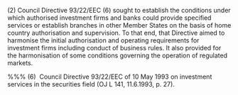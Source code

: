 (2) Council Directive 93/22/EEC (6) sought to establish the conditions under which authorised investment firms and banks could provide specified services or establish branches in other Member States on the basis of home country authorisation and supervision. To that end, that Directive aimed to harmonise the initial authorisation and operating requirements for investment firms including conduct of business rules. It also provided for the harmonisation of some conditions governing the operation of regulated markets.

%%% (6)  Council Directive 93/22/EEC of 10 May 1993 on investment services in the securities field (OJ L 141, 11.6.1993, p. 27).